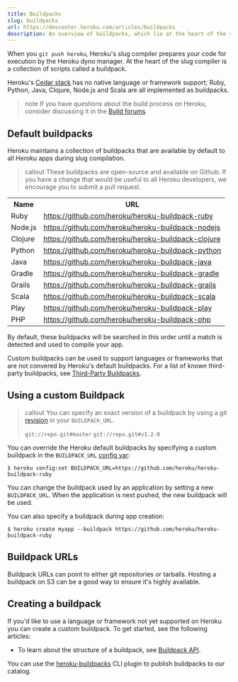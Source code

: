 ```yaml
---
title: Buildpacks
slug: buildpacks
url: https://devcenter.heroku.com/articles/buildpacks
description: An overview of buildpacks, which lie at the heart of the slug compiler on Heroku.
---
```


When you `git push heroku`, Heroku's slug compiler prepares your code for execution by the Heroku dyno manager. At the heart of the slug compiler is a collection of scripts called a buildpack. 

Heroku's [Cedar stack](cedar) has no native language or framework support; Ruby, Python, Java, Clojure, Node.js and Scala are all implemented as buildpacks.

>note
>If you have questions about the build process on Heroku, consider discussing it in the [Build forums](https://discussion.heroku.com/category/build).

## Default buildpacks

Heroku maintains a collection of buildpacks that are available by default to all Heroku apps during slug compilation.

>callout
>These buildpacks are open-source and available on Github. If you have a change that would be useful to all Heroku developers, we encourage you to submit a pull request.

<table>
  <tr>
  	<th>Name</th>
  	<th>URL</th>
  </tr>
  <tr>
  	<td>Ruby</td>
  	<td style="text-align:left"><a href="https://github.com/heroku/heroku-buildpack-ruby">https://github.com/heroku/heroku-buildpack-ruby</a></td>
  </tr>
  <tr>
  	<td>Node.js</td>
  	<td style="text-align:left"><a href="https://github.com/heroku/heroku-buildpack-nodejs">https://github.com/heroku/heroku-buildpack-nodejs</a></td>
  </tr>
  <tr>
  	<td>Clojure</td>
  	<td style="text-align:left"><a href="https://github.com/heroku/heroku-buildpack-clojure">https://github.com/heroku/heroku-buildpack-clojure</a></td>
  </tr>
  <tr>
  	<td>Python</td>
  	<td style="text-align:left"><a href="https://github.com/heroku/heroku-buildpack-python">https://github.com/heroku/heroku-buildpack-python</a></td>
  </tr>
  <tr>
  	<td>Java</td>
  	<td style="text-align:left"><a href="https://github.com/heroku/heroku-buildpack-java">https://github.com/heroku/heroku-buildpack-java</a></td>
  </tr>
  <tr>
  	<td>Gradle</td>
  	<td style="text-align:left"><a href="https://github.com/heroku/heroku-buildpack-gradle">https://github.com/heroku/heroku-buildpack-gradle</a></td>
  </tr>
  <tr>
  	<td>Grails</td>
  	<td style="text-align:left"><a href="https://github.com/heroku/heroku-buildpack-grails">https://github.com/heroku/heroku-buildpack-grails</a></td>
  </tr>
  <tr>
  	<td>Scala</td>
  	<td style="text-align:left"><a href="https://github.com/heroku/heroku-buildpack-scala">https://github.com/heroku/heroku-buildpack-scala</a></td>
  </tr>
  <tr>
  	<td>Play</td>
  	<td style="text-align:left"><a href="https://github.com/heroku/heroku-buildpack-play">https://github.com/heroku/heroku-buildpack-play</a></td>
  </tr>
  <tr>
  	<td>PHP</td>
  	<td style="text-align:left"><a href="https://github.com/heroku/heroku-buildpack-php">https://github.com/heroku/heroku-buildpack-php</a></td>
  </tr>
</table>

By default, these buildpacks will be searched in this order until a match is detected and used to compile your app.

Custom buildpacks can be used to support languages or frameworks that are not convered by Heroku's default buildpacks. For a list of known third-party buildpacks, see [Third-Party Buildpacks](third-party-buildpacks).

## Using a custom Buildpack

>callout
>You can specify an exact version of a buildpack by using a git [revision](http://git-scm.com/book/en/Git-Tools-Revision-Selection) in your `BUILDPACK_URL`.
>  
>  `git://repo.git#master`
>  `git://repo.git#v1.2.0`

You can override the Heroku default buildpacks by specifying a custom buildpack in the `BUILDPACK_URL` [config var](config-vars):

```term
$ heroku config:set BUILDPACK_URL=https://github.com/heroku/heroku-buildpack-ruby
```

You can change the buildpack used by an application by setting a new `BUILDPACK_URL`.  When the application is next pushed, the new buildpack will be used.

You can also specify a buildpack during app creation:

```term
$ heroku create myapp --buildpack https://github.com/heroku/heroku-buildpack-ruby
```

## Buildpack URLs

Buildpack URLs can point to either git repositories or tarballs. Hosting a buildpack on S3 can be a good way to ensure it's highly available.

## Creating a buildpack

If you'd like to use a language or framework not yet supported on Heroku you can create a custom buildpack. To get started, see the following articles:

* To learn about the structure of a buildpack, see [Buildpack API](buildpack-api).

You can use the [heroku-buildpacks](https://github.com/heroku/heroku-buildpacks) CLI plugin to publish buildpacks to our catalog. 
